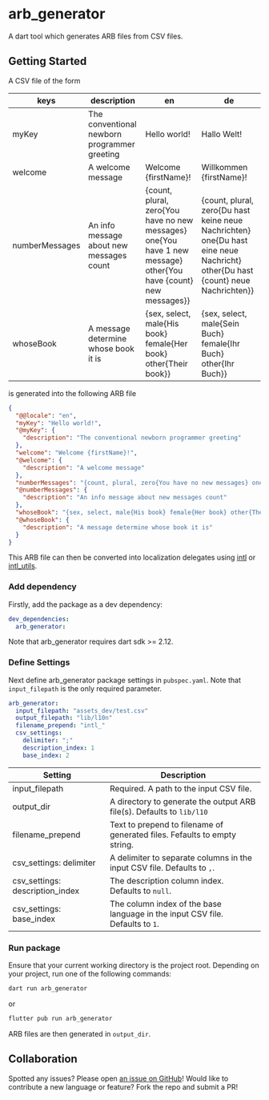 # arb_generator

A dart tool which generates ARB files from CSV files.

## Getting Started

A CSV file of the form

|keys|description|en|de|
|-|-|-|-|
|myKey|The conventional newborn programmer greeting|Hello world!|Hallo Welt!|
|welcome|A welcome message|Welcome {firstName}!|Willkommen {firstName}!|
|numberMessages|An info message about new messages count|{count, plural, zero{You have no new messages} one{You have 1 new message} other{You have {count} new messages}}|{count, plural, zero{Du hast keine neue Nachrichten} one{Du hast eine neue Nachricht} other{Du hast {count} neue Nachrichten}}|
|whoseBook|A message determine whose book it is|{sex, select, male{His book} female{Her book} other{Their book}}|{sex, select, male{Sein Buch} female{Ihr Buch} other{Ihr Buch}}|

is generated into the following ARB file

```json
{
  "@@locale": "en",
  "myKey": "Hello world!",
  "@myKey": {
    "description": "The conventional newborn programmer greeting"
  },
  "welcome": "Welcome {firstName}!",
  "@welcome": {
    "description": "A welcome message"
  },
  "numberMessages": "{count, plural, zero{You have no new messages} one{You have 1 new message} other{You have {count} new messages}}",
  "@numberMessages": {
    "description": "An info message about new messages count"
  },
  "whoseBook": "{sex, select, male{His book} female{Her book} other{Their book}}",
  "@whoseBook": {
    "description": "A message determine whose book it is"
  }
}
```

This ARB file can then be converted into localization delegates using [intl](https://docs.flutter.dev/development/accessibility-and-localization/internationalization#adding-your-own-localized-messages) or [intl_utils](https://pub.dev/packages/intl_utils).

### Add dependency

Firstly, add the package as a dev dependency:

```yaml   
dev_dependencies: 
  arb_generator:
```

Note that arb_generator requires dart sdk >= 2.12.

### Define Settings

Next define arb_generator package settings in `pubspec.yaml`. Note that `input_filepath` is the only required parameter.

```yaml
arb_generator:
  input_filepath: "assets_dev/test.csv"
  output_filepath: "lib/l10n"
  filename_prepend: "intl_"
  csv_settings:
    delimiter: ";"
    description_index: 1
    base_index: 2
```

| Setting                         | Description                                                                   |
| ------------------------------- | ------------------------------------------------------------------------------|
| input_filepath                  | Required. A path to the input CSV file.                                       |
| output_dir                      | A directory to generate the output ARB file(s). Defaults to `lib/l10`         |
| filename_prepend                | Text to prepend to filename of generated files. Fefaults to empty string.     |
| csv_settings: delimiter         | A delimiter to separate columns in the input CSV file. Defaults to `,`.       |
| csv_settings: description_index | The description column index. Defaults to `null`.                             |
| csv_settings: base_index        | The column index of the base language in the input CSV file. Defaults to `1`. |

### Run package

Ensure that your current working directory is the project root. Depending on your project, run one of the following commands:

```sh
dart run arb_generator
```

or

```sh
flutter pub run arb_generator
```

ARB files are then generated in `output_dir`.

## Collaboration

Spotted any issues? Please open [an issue on GitHub](https://github.com/defuncart/arb_generator/issues)! Would like to contribute a new language or feature? Fork the repo and submit a PR!
